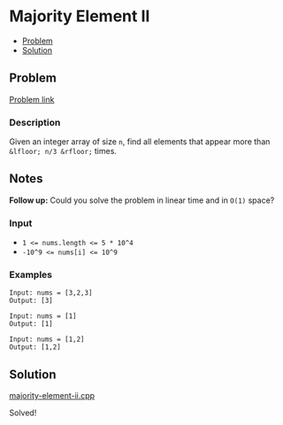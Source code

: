 # Majority Element II
- [Problem](#problem)
- [Solution](#solution)

## Problem
[Problem link](https://leetcode.com/problems/majority-element-ii)

### Description
Given an integer array of size `n`, find all elements that appear more than `&lfloor; n/3 &rfloor;` times.
## Notes
**Follow up:** Could you solve the problem in linear time and in `O(1)` space?

### Input


- `1 <= nums.length <= 5 * 10^4`
- `-10^9 <= nums[i] <= 10^9`




### Examples
```
Input: nums = [3,2,3]
Output: [3]
```

```
Input: nums = [1]
Output: [1]
```

```
Input: nums = [1,2]
Output: [1,2]
```


## Solution

[majority-element-ii.cpp](./majority-element-ii.cpp)

Solved!